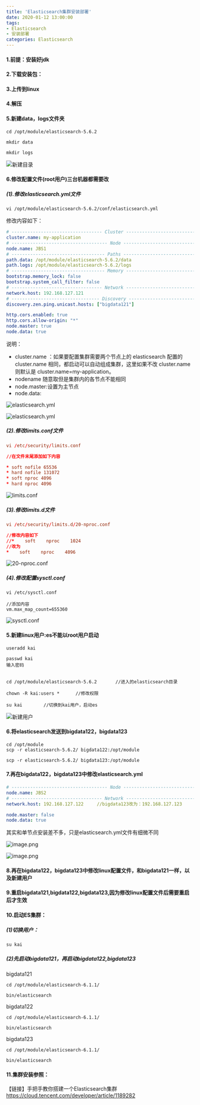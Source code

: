 ```yaml
---
title: 'Elasticsearch集群安装部署'
date: 2020-01-12 13:00:00
tags: 
- Elasticsearch
- 安装部署
categories: Elasticsearch
---
```


#### 1.前提：安装好jdk
#### 2.下载安装包：
#### 3.上传到linux
#### 4.解压

#### 5.新建data，logs文件夹

```shell
cd /opt/module/elasticsearch-5.6.2

mkdir data

mkdir logs
```

![新建目录](https://imgconvert.csdnimg.cn/aHR0cHM6Ly91cGxvYWQtaW1hZ2VzLmppYW5zaHUuaW8vdXBsb2FkX2ltYWdlcy80MzkxNDA3LWZkYTg5MmMwNWQ5ZDU1NGMucG5n?x-oss-process=image/format,png)

#### 6.修改配置文件(root用户)三台机器都需要改

##### (1).修改elasticsearch.yml文件

```shell
vi /opt/module/elasticsearch-5.6.2/conf/elasticsearch.yml

```
修改内容如下：

```yml
# ---------------------------------- Cluster -------------------------------------
cluster.name: my-application
# ------------------------------------ Node --------------------------------------
node.name: JBS1
# ----------------------------------- Paths ---------------------------------------
path.data: /opt/module/elasticsearch-5.6.2/data
path.logs: /opt/module/elasticsearch-5.6.2/logs
# ----------------------------------- Memory -----------------------------------
bootstrap.memory_lock: false
bootstrap.system_call_filter: false
# ---------------------------------- Network ------------------------------------
network.host: 192.168.127.121 
# --------------------------------- Discovery ------------------------------------
discovery.zen.ping.unicast.hosts: ["bigdata121"]

http.cors.enabled: true
http.cors.allow-origin: "*"
node.master: true
node.data: true
```

说明：
* cluster.name ：如果要配置集群需要两个节点上的 elasticsearch 配置的 cluster.name 相同，都启动可以自动组成集群，这里如果不改 cluster.name 则默认是 cluster.name=my-application。
* nodename 随意取但是集群内的各节点不能相同
* node.master:设置为主节点
* node.data:


![elasticsearch.yml](https://imgconvert.csdnimg.cn/aHR0cHM6Ly91cGxvYWQtaW1hZ2VzLmppYW5zaHUuaW8vdXBsb2FkX2ltYWdlcy80MzkxNDA3LWY3YWY5MjZjYWZjZDg2MjUucG5n?x-oss-process=image/format,png)

![elasticsearch.yml](https://imgconvert.csdnimg.cn/aHR0cHM6Ly91cGxvYWQtaW1hZ2VzLmppYW5zaHUuaW8vdXBsb2FkX2ltYWdlcy80MzkxNDA3LWU1YjUyMjRkNDM4NGQyZGYucG5n?x-oss-process=image/format,png)


##### (2).修改limits.conf文件

```conf
vi /etc/security/limits.conf

//在文件末尾添加如下内容

* soft nofile 65536
* hard nofile 131072
* soft nproc 4096
* hard nproc 4096
```

![limits.conf](https://imgconvert.csdnimg.cn/aHR0cHM6Ly91cGxvYWQtaW1hZ2VzLmppYW5zaHUuaW8vdXBsb2FkX2ltYWdlcy80MzkxNDA3LTlhY2YyNmRhOGYxMWZhODkucG5n?x-oss-process=image/format,png)


##### (3).修改limits.d文件

```conf
vi /etc/security/limits.d/20-nproc.conf

//修改内容如下
//*    soft    nproc    1024
//改为
*    soft    nproc    4096
```

![20-nproc.conf](https://imgconvert.csdnimg.cn/aHR0cHM6Ly91cGxvYWQtaW1hZ2VzLmppYW5zaHUuaW8vdXBsb2FkX2ltYWdlcy80MzkxNDA3LTU5NDg4ZjE3MWYxMjYyYTAucG5n?x-oss-process=image/format,png)

##### (4).修改配置sysctl.conf

```shell
vi /etc/sysctl.conf

//添加内容
vm.max_map_count=655360
```

![sysctl.conf](https://imgconvert.csdnimg.cn/aHR0cHM6Ly91cGxvYWQtaW1hZ2VzLmppYW5zaHUuaW8vdXBsb2FkX2ltYWdlcy80MzkxNDA3LTExODZkOGZjODM3ZTY0NmYucG5n?x-oss-process=image/format,png)

#### 5.新建linux用户:es不能以root用户启动

```shell
useradd kai

passwd kai
输入密码


cd /opt/module/elasticsearch-5.6.2       //进入的elasticsearch目录

chown -R kai:users *      //修改权限

su kai        //切换到kai用户，启动es
```
![新建用户](https://imgconvert.csdnimg.cn/aHR0cHM6Ly91cGxvYWQtaW1hZ2VzLmppYW5zaHUuaW8vdXBsb2FkX2ltYWdlcy80MzkxNDA3LTU4ZDI1NjVmM2Q1OTMyNzEucG5n?x-oss-process=image/format,png)

#### 6.将elasticsearch发送到bigdata122，bigdata123

```shell
cd /opt/module
scp -r elasticsearch-5.6.2/ bigdata122:/opt/module

scp -r elasticsearch-5.6.2/ bigdata123:/opt/module
```

#### 7.再在bigdata122，bigdata123中修改elasticsearch.yml

```yml
# ------------------------------------ Node --------------------------------------
node.name: JBS2
# ---------------------------------- Network ------------------------------------
network.host: 192.168.127.122     //bigdata123改为：192.168.127.123 

node.master: false
node.data: true
```
其实和单节点安装差不多，只是elasticsearch.yml文件有细微不同

![image.png](https://imgconvert.csdnimg.cn/aHR0cHM6Ly91cGxvYWQtaW1hZ2VzLmppYW5zaHUuaW8vdXBsb2FkX2ltYWdlcy80MzkxNDA3LWRkMWY4MGMyOGEzMTBiNjcucG5n?x-oss-process=image/format,png)

![image.png](https://imgconvert.csdnimg.cn/aHR0cHM6Ly91cGxvYWQtaW1hZ2VzLmppYW5zaHUuaW8vdXBsb2FkX2ltYWdlcy80MzkxNDA3LTIzYjJkNjkxOGQ5MGUxYWYucG5n?x-oss-process=image/format,png)

#### 8.再在bigdata122，bigdata123中修改linux配置文件，和bigdata121一样，以及新建用户
#### 9.重启bigdata121,bigdata122,bigdata123,因为修改linux配置文件后需要重启后才生效
#### 10.启动ES集群：
##### (1)切换用户：
```shell
su kai
```
##### (2)先启动bigdata121，再启动bigdata122,bigdata123
bigdata121
```shell
cd /opt/module/elasticsearch-6.1.1/

bin/elasticsearch
```
bigdata122
```shell
cd /opt/module/elasticsearch-6.1.1/

bin/elasticsearch
```
bigdata123
```shell
cd /opt/module/elasticsearch-6.1.1/

bin/elasticsearch
```
#### 11.集群安装参照：
【链接】手把手教你搭建一个Elasticsearch集群
https://cloud.tencent.com/developer/article/1189282